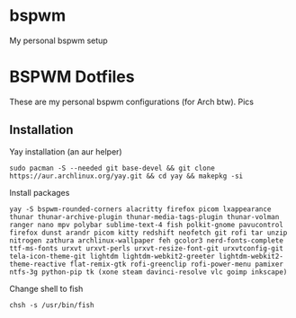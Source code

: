 # bspwm
My personal bspwm setup

# BSPWM Dotfiles 
These are my personal bspwm configurations (for Arch btw).
Pics
## Installation
Yay installation (an aur helper)
```
sudo pacman -S --needed git base-devel && git clone https://aur.archlinux.org/yay.git && cd yay && makepkg -si
```
Install packages
```
yay -S bspwm-rounded-corners alacritty firefox picom lxappearance thunar thunar-archive-plugin thunar-media-tags-plugin thunar-volman ranger nano mpv polybar sublime-text-4 fish polkit-gnome pavucontrol firefox dunst arandr picom kitty redshift neofetch git rofi tar unzip nitrogen zathura archlinux-wallpaper feh gcolor3 nerd-fonts-complete ttf-ms-fonts urxvt urxvt-perls urxvt-resize-font-git urxvtconfig-git tela-icon-theme-git lightdm lightdm-webkit2-greeter lightdm-webkit2-theme-reactive flat-remix-gtk rofi-greenclip rofi-power-menu pamixer ntfs-3g python-pip tk (xone steam davinci-resolve vlc goimp inkscape)
```
Change shell to fish
```
chsh -s /usr/bin/fish
